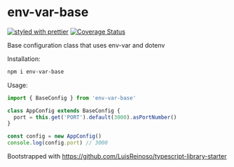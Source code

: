 # env-var-base

[![styled with prettier](https://img.shields.io/badge/styled_with-prettier-ff69b4.svg)](https://github.com/prettier/prettier)
[![Coverage Status](https://coveralls.io/repos/github/glebbash/env-var-base/badge.svg?branch=master)](https://coveralls.io/github/glebbash/env-var-base?branch=master)

Base configuration class that uses env-var and dotenv

Installation:
```sh
npm i env-var-base
```

Usage:
```ts
import { BaseConfig } from 'env-var-base'

class AppConfig extends BaseConfig {
  port = this.get('PORT').default(3000).asPortNumber()
}

const config = new AppConfig()
console.log(config.port) // 3000
```

Bootstrapped with https://github.com/LuisReinoso/typescript-library-starter
